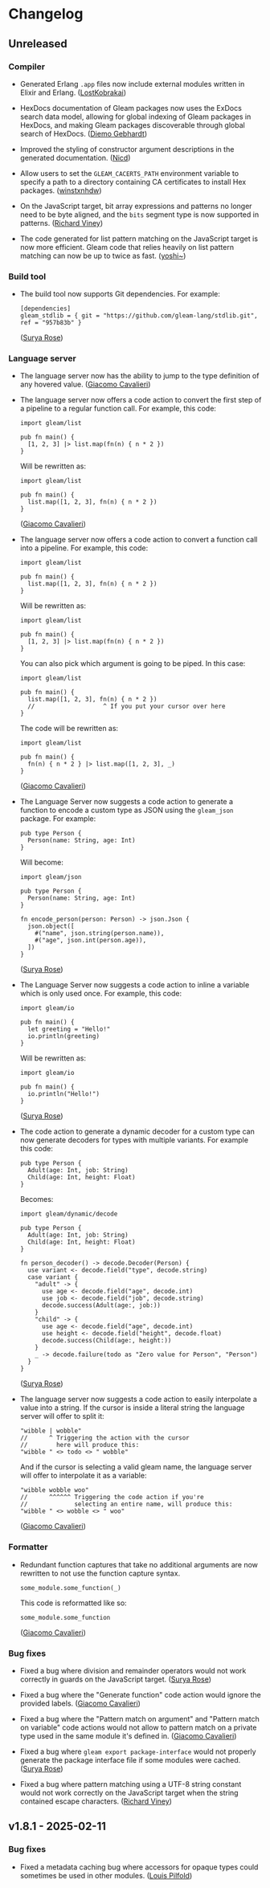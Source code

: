# Changelog

## Unreleased

### Compiler

- Generated Erlang `.app` files now include external modules written in Elixir
  and Erlang.
  ([LostKobrakai](https://github.com/lostkobrakai))

- HexDocs documentation of Gleam packages now uses the ExDocs search data model,
  allowing for global indexing of Gleam packages in HexDocs, and
  making Gleam packages discoverable through global search of HexDocs.
  ([Diemo Gebhardt](https://github.com/diemogebhardt))

- Improved the styling of constructor argument descriptions in the generated
  documentation. ([Nicd](https://git.ahlcode.fi/nicd))

- Allow users to set the `GLEAM_CACERTS_PATH` environment variable to specify a
  path to a directory containing CA certificates to install Hex packages.
  ([winstxnhdw](https://github.com/winstxnhdw))

- On the JavaScript target, bit array expressions and patterns no longer need to
  be byte aligned, and the `bits` segment type is now supported in patterns.
  ([Richard Viney](https://github.com/richard-viney))

- The code generated for list pattern matching on the JavaScript target is now
  more efficient. Gleam code that relies heavily on list pattern matching can
  now be up to twice as fast.
  ([yoshi~](https://github.com/yoshi-monster))

### Build tool

- The build tool now supports Git dependencies. For example:

  ```
  [dependencies]
  gleam_stdlib = { git = "https://github.com/gleam-lang/stdlib.git", ref = "957b83b" }
  ```

  ([Surya Rose](https://github.com/GearsDatapacks))

### Language server

- The language server now has the ability to jump to the type definition of any
  hovered value.
  ([Giacomo Cavalieri](https://github.com/giacomocavalieri))

- The language server now offers a code action to convert the first step of a
  pipeline to a regular function call. For example, this code:

  ```gleam
  import gleam/list

  pub fn main() {
    [1, 2, 3] |> list.map(fn(n) { n * 2 })
  }
  ```

  Will be rewritten as:

  ```gleam
  import gleam/list

  pub fn main() {
    list.map([1, 2, 3], fn(n) { n * 2 })
  }
  ```

  ([Giacomo Cavalieri](https://github.com/giacomocavalieri))

- The language server now offers a code action to convert a function call into
  a pipeline. For example, this code:

  ```gleam
  import gleam/list

  pub fn main() {
    list.map([1, 2, 3], fn(n) { n * 2 })
  }
  ```

  Will be rewritten as:

  ```gleam
  import gleam/list

  pub fn main() {
    [1, 2, 3] |> list.map(fn(n) { n * 2 })
  }
  ```

  You can also pick which argument is going to be piped. In this case:

  ```gleam
  import gleam/list

  pub fn main() {
    list.map([1, 2, 3], fn(n) { n * 2 })
    //                   ^ If you put your cursor over here
  }
  ```

  The code will be rewritten as:

  ```gleam
  import gleam/list

  pub fn main() {
    fn(n) { n * 2 } |> list.map([1, 2, 3], _)
  }
  ```

  ([Giacomo Cavalieri](https://github.com/giacomocavalieri))

- The Language Server now suggests a code action to generate a function to
  encode a custom type as JSON using the `gleam_json` package. For example:

  ```gleam
  pub type Person {
    Person(name: String, age: Int)
  }
  ```

  Will become:

  ```gleam
  import gleam/json

  pub type Person {
    Person(name: String, age: Int)
  }

  fn encode_person(person: Person) -> json.Json {
    json.object([
      #("name", json.string(person.name)),
      #("age", json.int(person.age)),
    ])
  }
  ```

  ([Surya Rose](https://github.com/GearsDatapacks))

- The Language Server now suggests a code action to inline a variable
  which is only used once. For example, this code:

  ```gleam
  import gleam/io

  pub fn main() {
    let greeting = "Hello!"
    io.println(greeting)
  }
  ```

  Will be rewritten as:

  ```gleam
  import gleam/io

  pub fn main() {
    io.println("Hello!")
  }
  ```

  ([Surya Rose](https://github.com/GearsDatapacks))

- The code action to generate a dynamic decoder for a custom type can now
  generate decoders for types with multiple variants. For example this code:

  ```gleam
  pub type Person {
    Adult(age: Int, job: String)
    Child(age: Int, height: Float)
  }
  ```

  Becomes:

  ```gleam
  import gleam/dynamic/decode

  pub type Person {
    Adult(age: Int, job: String)
    Child(age: Int, height: Float)
  }

  fn person_decoder() -> decode.Decoder(Person) {
    use variant <- decode.field("type", decode.string)
    case variant {
      "adult" -> {
        use age <- decode.field("age", decode.int)
        use job <- decode.field("job", decode.string)
        decode.success(Adult(age:, job:))
      }
      "child" -> {
        use age <- decode.field("age", decode.int)
        use height <- decode.field("height", decode.float)
        decode.success(Child(age:, height:))
      }
      _ -> decode.failure(todo as "Zero value for Person", "Person")
    }
  }
  ```

  ([Surya Rose](https://github.com/GearsDatapacks))

- The language server now suggests a code action to easily interpolate a value
  into a string. If the cursor is inside a literal string the language server
  will offer to split it:

  ```gleam
  "wibble | wobble"
  //      ^ Triggering the action with the cursor
  //        here will produce this:
  "wibble " <> todo <> " wobble"
  ```

  And if the cursor is selecting a valid gleam name, the language server will
  offer to interpolate it as a variable:

  ```gleam
  "wibble wobble woo"
  //      ^^^^^^ Triggering the code action if you're
  //             selecting an entire name, will produce this:
  "wibble " <> wobble <> " woo"
  ```

  ([Giacomo Cavalieri](https://github.com/giacomocavalieri))

### Formatter

- Redundant function captures that take no additional arguments are now
  rewritten to not use the function capture syntax.

  ```gleam
  some_module.some_function(_)
  ```

  This code is reformatted like so:

  ```gleam
  some_module.some_function
  ```

  ([Giacomo Cavalieri](https://github.com/giacomocavalieri))

### Bug fixes

- Fixed a bug where division and remainder operators would not work correctly
  in guards on the JavaScript target.
  ([Surya Rose](https://github.com/GearsDatapacks))

- Fixed a bug where the "Generate function" code action would ignore the
  provided labels.
  ([Giacomo Cavalieri](https://github.com/giacomocavalieri))

- Fixed a bug where the "Pattern match on argument" and
  "Pattern match on variable" code actions would not allow to pattern match on a
  private type used in the same module it's defined in.
  ([Giacomo Cavalieri](https://github.com/giacomocavalieri))

- Fixed a bug where `gleam export package-interface` would not properly generate
  the package interface file if some modules were cached.
  ([Surya Rose](https://github.com/GearsDatapacks))

- Fixed a bug where pattern matching using a UTF-8 string constant would not
  work correctly on the JavaScript target when the string contained escape
  characters.
  ([Richard Viney](https://github.com/richard-viney))

## v1.8.1 - 2025-02-11

### Bug fixes

- Fixed a metadata caching bug where accessors for opaque types could sometimes
  be used in other modules.
  ([Louis Pilfold](https://github.com/lpil))
